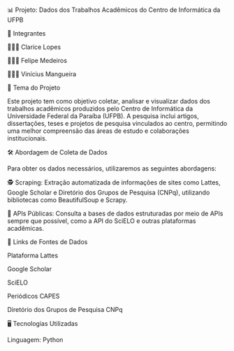 📊 Projeto: Dados dos Trabalhos Acadêmicos do Centro de Informática da UFPB


👥 Integrantes

👩🏻‍💻 Clarice Lopes 

👨🏻‍💻 Felipe Medeiros

👨🏻‍💻 Vinícius Mangueira


🎯 Tema do Projeto

Este projeto tem como objetivo coletar, analisar e visualizar dados dos trabalhos acadêmicos produzidos pelo Centro de Informática da Universidade Federal da Paraíba (UFPB). A pesquisa inclui artigos, dissertações, teses e projetos de pesquisa vinculados ao centro, permitindo uma melhor compreensão das áreas de estudo e colaborações institucionais.


🛠️ Abordagem de Coleta de Dados

Para obter os dados necessários, utilizaremos as seguintes abordagens:

🕵️ Scraping: Extração automatizada de informações de sites como Lattes, Google Scholar e Diretório dos Grupos de Pesquisa (CNPq), utilizando bibliotecas como BeautifulSoup e Scrapy.

🔌 APIs Públicas: Consulta a bases de dados estruturadas por meio de APIs sempre que possível, como a API do SciELO e outras plataformas acadêmicas.


🔗 Links de Fontes de Dados

 Plataforma Lattes

 Google Scholar

 SciELO

 Periódicos CAPES

 Diretório dos Grupos de Pesquisa CNPq


🖥️ Tecnologias Utilizadas

Linguagem: Python
